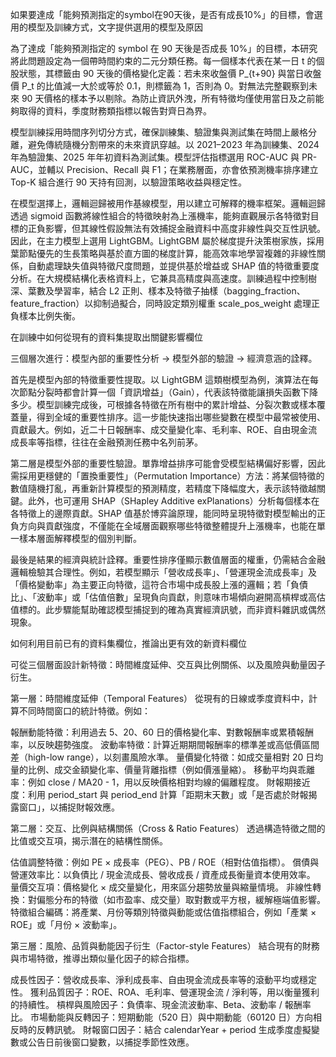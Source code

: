 如果要達成「能夠預測指定的symbol在90天後，是否有成長10%」的目標，會選用的模型及訓練方式，文字提供選用的模型及原因

為了達成「能夠預測指定的 symbol 在 90 天後是否成長 10%」的目標，本研究將此問題設定為一個帶時間約束的二元分類任務。每一個樣本代表在某一日 t 的個股狀態，其標籤由 90 天後的價格變化定義：若未來收盤價 P_{t+90} 與當日收盤價 P_t 的比值減一大於或等於 0.1，則標籤為 1，否則為 0。對無法完整觀察到未來 90 天價格的樣本予以剔除。為防止資訊外洩，所有特徵均僅使用當日及之前能夠取得的資料，季度財務類指標以報告對齊日為界。

模型訓練採用時間序列切分方式，確保訓練集、驗證集與測試集在時間上嚴格分離，避免傳統隨機分割帶來的未來資訊穿越。以 2021–2023 年為訓練集、2024 年為驗證集、2025 年年初資料為測試集。模型評估指標選用 ROC-AUC 與 PR-AUC，並輔以 Precision、Recall 與 F1；在業務層面，亦會依預測機率排序建立 Top-K 組合進行 90 天持有回測，以驗證策略收益與穩定性。

在模型選擇上，邏輯迴歸被用作基線模型，用以建立可解釋的機率框架。邏輯迴歸透過 sigmoid 函數將線性組合的特徵映射為上漲機率，能夠直觀展示各特徵對目標的正負影響，但其線性假設無法有效捕捉金融資料中高度非線性與交互性訊號。因此，在主力模型上選用 LightGBM。LightGBM 屬於梯度提升決策樹家族，採用葉節點優先的生長策略與基於直方圖的梯度計算，能高效率地學習複雜的非線性關係，自動處理缺失值與特徵尺度問題，並提供基於增益或 SHAP 值的特徵重要度分析。在大規模結構化表格資料上，它兼具高精度與高速度。訓練過程中控制樹深、葉數及學習率，結合 L2 正則、樣本及特徵子抽樣（bagging_fraction、feature_fraction）以抑制過擬合，同時設定類別權重 scale_pos_weight 處理正負樣本比例失衡。

在訓練中如何從現有的資料集提取出關鍵影響欄位

三個層次進行：模型內部的重要性分析 → 模型外部的驗證 → 經濟意涵的詮釋。

首先是模型內部的特徵重要性提取。以 LightGBM 這類樹模型為例，演算法在每次節點分裂時都會計算一個「資訊增益」（Gain），代表該特徵能讓損失函數下降多少。模型訓練完成後，可根據各特徵在所有樹中的累計增益、分裂次數或樣本覆蓋量，得到全域的重要性排序。這一步能快速指出哪些變數在模型中最常被使用、貢獻最大。例如，近二十日報酬率、成交量變化率、毛利率、ROE、自由現金流成長率等指標，往往在金融預測任務中名列前茅。

第二層是模型外部的重要性驗證。單靠增益排序可能會受模型結構偏好影響，因此需採用更穩健的「置換重要性」（Permutation Importance）方法：將某個特徵的數值隨機打亂，再重新計算模型的預測精度，若精度下降幅度大，表示該特徵越關鍵。此外，也可運用 SHAP（SHapley Additive exPlanations）分析每個樣本在各特徵上的邊際貢獻。SHAP 值基於博弈論原理，能同時呈現特徵對模型輸出的正負方向與貢獻強度，不僅能在全域層面觀察哪些特徵整體提升上漲機率，也能在單一樣本層面解釋模型的個別判斷。

最後是結果的經濟與統計詮釋。重要性排序僅顯示數值層面的權重，仍需結合金融邏輯檢驗其合理性。例如，若模型顯示「營收成長率」、「營運現金流成長率」及「價格變動率」為主要正向特徵，這符合市場中成長股上漲的邏輯；若「負債比」、「波動率」或「估值倍數」呈現負向貢獻，則意味市場傾向避開高槓桿或高估值標的。此步驟能幫助確認模型捕捉到的確為真實經濟訊號，而非資料雜訊或偶然現象。

如何利用目前已有的資料集欄位，推論出更有效的新資料欄位

可從三個層面設計新特徵：時間維度延伸、交互與比例關係、以及風險與動量因子衍生。

第一層：時間維度延伸（Temporal Features）
從現有的日線或季度資料中，計算不同時間窗口的統計特徵。例如：

報酬動能特徵：利用過去 5、20、60 日的價格變化率、對數報酬率或累積報酬率，以反映趨勢強度。 
波動率特徵：計算近期期間報酬率的標準差或高低價區間差（high-low range），以刻畫風險水準。 
量價變化特徵：如成交量相對 20 日均量的比例、成交金額變化率、價量背離指標（例如價漲量縮）。 
移動平均與乖離率：例如 close / MA20 - 1，用以反映價格相對均線的偏離程度。 
財報期接近度：利用 period_start 與 period_end 計算「距期末天數」或「是否處於財報揭露窗口」，以捕捉財報效應。 

第二層：交互、比例與結構關係（Cross & Ratio Features）
透過構造特徵之間的比值或交互項，揭示潛在的結構性關係。

估值調整特徵：例如 PE × 成長率（PEG）、PB / ROE（相對估值指標）。 
償債與營運效率比：以負債比 / 現金流成長、營收成長 / 資產成長衡量資本使用效率。 
量價交互項：價格變化 × 成交量變化，用來區分趨勢放量與縮量情境。 
非線性轉換：對偏態分布的特徵（如市盈率、成交量）取對數或平方根，緩解極端值影響。 
特徵組合編碼：將產業、月份等類別特徵與動能或估值指標組合，例如「產業 × ROE」或「月份 × 波動率」。 

第三層：風險、品質與動能因子衍生（Factor-style Features）
結合現有的財務與市場特徵，推導出類似量化因子的綜合指標。

成長性因子：營收成長率、淨利成長率、自由現金流成長率等的滾動平均或穩定性。 
獲利品質因子：ROE、ROA、毛利率、營運現金流 / 淨利等，用以衡量獲利的持續性。 
槓桿與風險因子：負債率、現金流波動率、Beta、波動率 / 報酬率比。 
市場動能與反轉因子：短期動能（520 日）與中期動能（60120 日）方向相反時的反轉訊號。 
財報窗口因子：結合 calendarYear + period 生成季度虛擬變數或公告日前後窗口變數，以捕捉季節性效應。 